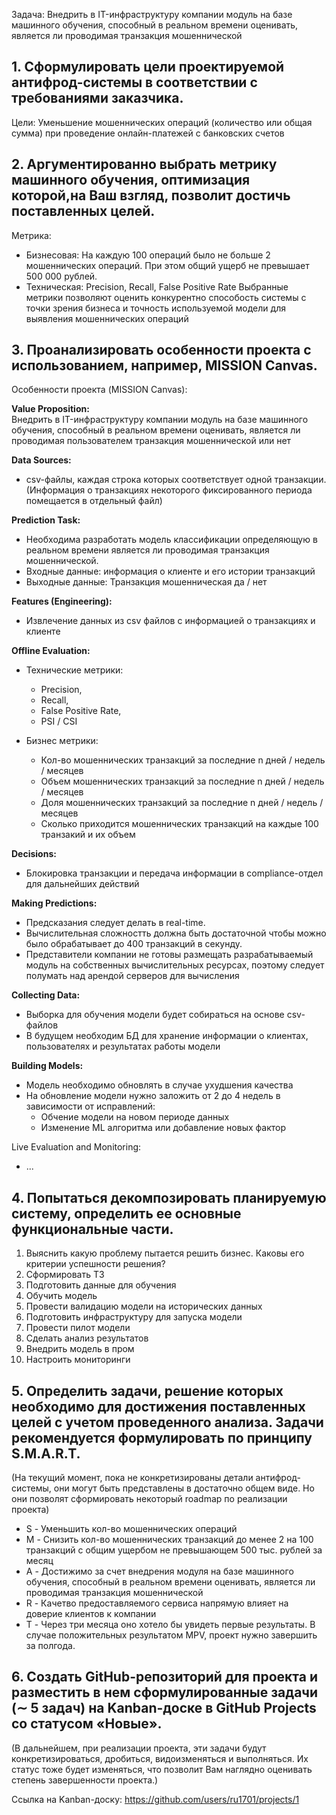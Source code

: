 
<!---
https://habr.com/ru/articles/919774/
https://ml-ops.org/content/phase-zero

Вам предлагается на основе представленной информации:
1. Сформулировать цели проектируемой антифрод-системы в соответствии с требованиями заказчика.

2. Аргументированно выбрать метрику машинного обучения, оптимизация которой,на Ваш взгляд, позволит достичь поставленных целей.

3. Проанализировать особенности проекта с использованием, например, MISSION Canvas. Это позволит выделить специфику проекта и формализовать требования к нему, подобрать инструментарий и критерии оценки.

4. Попытаться декомпозировать планируемую систему, определить ее основные
функциональные части.

5. Определить задачи, решение которых необходимо для достижения поставленных
целей с учетом проведенного анализа. Задачи рекомендуется формулировать по принципу
S.M.A.R.T. На текущий момент, пока не конкретизированы детали антифрод-системы, они
могут быть представлены в достаточно общем виде. Но они позволят сформировать
некоторый roadmap по реализации проекта.

6. Создать GitHub-репозиторий для проекта и разместить в нем сформулированные
задачи (∼ 5 задач) на Kanban-доске в GitHub Projects со статусом «Новые». В дальнейшем,
при реализации проекта, эти задачи будут конкретизироваться, дробиться, видоизменяться
и выполняться. Их статус тоже будет изменяться, что позволит Вам наглядно оценивать
степень завершенности проекта.

--->



Задача: Внедрить в IT-инфраструктуру компании модуль на базе машинного обучения,
способный в реальном времени оценивать, является ли проводимая транзакция
мошеннической

## 1. Сформулировать цели проектируемой антифрод-системы в соответствии с требованиями заказчика.
Цели: Уменьшение мошеннических операций (количество или общая сумма) при проведение онлайн-платежей с банковских счетов  

## 2. Аргументированно выбрать метрику машинного обучения, оптимизация которой,на Ваш взгляд, позволит достичь поставленных целей.
Метрика:
* Бизнесовая: На каждую 100 операций было не больше 2 мошеннических операций. При этом общий ущерб не превышает 500 000 рублей.
* Техническая: Precision, Recall, False Positive Rate
Выбранные метрики позволяют оценить конкурентно способость системы с точки зрения бизнеса и точность используемой модели для выявления мошеннических операций

## 3. Проанализировать особенности проекта с использованием, например, MISSION Canvas.
Особенности проекта (MISSION  Canvas):

**Value Proposition:**<br>
Внедрить в IT-инфраструктуру компании модуль на базе машинного обучения,
способный в реальном времени оценивать, является ли проводимая пользователем транзакция
мошеннической или нет

**Data Sources:**
* csv-файлы, каждая строка которых соответствует одной транзакции. (Информация о транзакциях некоторого фиксированного периода помещается в отдельный файл)

**Prediction Task:**
* Необходима разработать модель классификации определяющую в реальном времени является ли проводимая транзакция мошеннической.
* Входные данные: информация о клиенте и его истории транзакций
* Выходные данные: Транзакция мошенническая да / нет

**Features (Engineering):**
* Извлечение данных из csv файлов с информацией о транзакциях и клиенте

**Offline Evaluation:**
* Технические метрики:
  * Precision,
  * Recall,
  * False Positive Rate,
  * PSI / CSI
    
* Бизнес метрики:
  * Кол-во мошеннических транзакций за последние n дней / недель / месяцев
  * Объем мошеннических транзакций за последние n дней / недель / месяцев
  * Доля мошеннических транзакций за последние n дней / недель / месяцев
  * Сколько приходится мошеннических транзакций на каждые 100 транзакий и их объем
 
**Decisions:**
* Блокировка транзакции и передача информации в compliance-отдел для дальнейших действий

**Making Predictions:**
* Предсказания следует делать в real-time. 
* Вычислительная сложностть должна быть достаточной чтобы можно было обрабатывает до 400 транзакций в секунду.
* Представители компании не готовы размещать разрабатываемый модуль на
собственных вычислительных ресурсах, поэтому следует полумать над арендой серверов для вычисления

**Collecting Data:**
* Выборка для обучения модели будет собираться на основе csv-файлов
* В будущем необходим БД для хранение информации о клиентах, пользователях и результатах работы модели

**Building Models:**
* Модель необходимо обновлять в случае ухудшения качества
* На обновление модели нужно заложить от 2 до 4 недель в зависимости от исправлений:
  * Обчение модели на новом периоде данных
  * Изменение ML алгоритма или добавление новых фактор

Live Evaluation and Monitoring:
* ...

## 4. Попытаться декомпозировать планируемую систему, определить ее основные функциональные части.

1. Выяснить какую проблему пытается решить бизнес. Каковы его критерии успешности решения?
2. Сформировать ТЗ
3. Подготовить данные для обучения
4. Обучить модель
5. Провести валидацию модели на исторических данных
6. Подготовить инфраструктуру для запуска модели
7. Провести пилот модели
8. Сделать анализ результатов
9. Внедрить модель в пром
10. Настроить мониторинги

## 5. Определить задачи, решение которых необходимо для достижения поставленных целей с учетом проведенного анализа. Задачи рекомендуется формулировать по принципу S.M.A.R.T. 
(На текущий момент, пока не конкретизированы детали антифрод-системы, они могут быть представлены в достаточно общем виде. Но они позволят сформировать некоторый roadmap по реализации проекта)

* S - Уменьшить кол-во мошеннических операций<br>
* M - Снизить кол-во мошеннических транзакций до менее 2 на 100 транзакций с общим ущербом не превышающем 500 тыс. рублей за месяц<br>
* A - Достижимо за счет внедрения модуля на базе машинного обучения, способный в реальном времени оценивать, является ли проводимая транзакция мошеннической<br>
* R - Качетво предоставляемого сервиса напрямую влияет на доверие клиентов к компании<br>
* T - Через три месяца оно хотело бы увидеть первые результаты. В случае положительных результатом MPV, проект нужно завершить за полгода.<br>

## 6. Создать GitHub-репозиторий для проекта и разместить в нем сформулированные задачи (∼ 5 задач) на Kanban-доске в GitHub Projects со статусом «Новые». 
(В дальнейшем, при реализации проекта, эти задачи будут конкретизироваться, дробиться, видоизменяться и выполняться. Их статус тоже будет изменяться, что позволит Вам наглядно оценивать степень завершенности проекта.)

Ссылка на Kanban-доску: https://github.com/users/ru1701/projects/1

